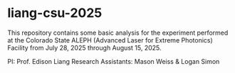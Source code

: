 # liang-csu-2025

This repository contains some basic analysis for the experiment performed at the Colorado State ALEPH (Advanced Laser for Extreme Photonics) Facility from July 28, 2025 through August 15, 2025. 

PI: Prof. Edison Liang
Research Assistants: Mason Weiss & Logan Simon
